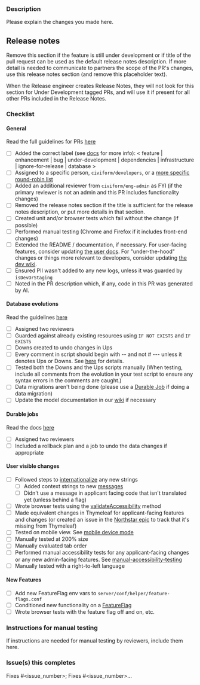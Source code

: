 ### Description

Please explain the changes you made here.

## Release notes

Remove this section if the feature is still under development or if title of the pull request can be used as the default release notes description. If more detail is needed to communicate to partners the scope of the PR's changes, use this release notes section (and remove this placeholder text).

When the Release engineer creates Release Notes, they will not look for this section for Under Development tagged PRs, and will use it if present for all other PRs included in the Release Notes.

### Checklist

#### General

Read the full guidelines for PRs [here](https://github.com/civiform/civiform/wiki/Technical-contribution-guide#creating-a-pull-request)

- [ ] Added the correct label (see [docs](https://github.com/civiform/civiform/wiki/Technical-contribution-guide#adding-appropriate-labels) for more info): < feature | enhancement | bug | under-development | dependencies | infrastructure | ignore-for-release | database >
- [ ] Assigned to a specific person, `civiform/developers`, or a [more specific round-robin list](https://github.com/civiform/civiform/wiki/Technical-contribution-guide#adding-reviewers)
- [ ] Added an additional reviewer from `civiform/eng-admin` as FYI (if the primary reviewer is not an admin and this PR includes functionality changes)
- [ ] Removed the release notes section if the title is sufficient for the release notes description, or put more details in that section.
- [ ] Created unit and/or browser tests which fail without the change (if possible)
- [ ] Performed manual testing (Chrome and Firefox if it includes front-end changes)
- [ ] Extended the README / documentation, if necessary. For user-facing features, consider updating [the user docs](https://github.com/civiform/docs). For "under-the-hood" changes or things more relevant to developers, consider updating [the dev wiki](https://github.com/civiform/civiform/wiki).
- [ ] Ensured PII wasn't added to any new logs, unless it was guarded by `isDevOrStaging`
- [ ] Noted in the PR description which, if any, code in this PR was generated by AI.

#### Database evolutions

Read the guidelines [here](https://github.com/civiform/civiform/wiki/Database#writing-database-evolutions)

- [ ] Assigned two reviewers
- [ ] Guarded against already existing resources using `IF NOT EXISTS` and `IF EXISTS`
- [ ] Downs created to undo changes in Ups
- [ ] Every comment in script should begin with -- and not # --- unless it denotes Ups or Downs. See [here](https://www.playframework.com/documentation/2.9.x/Evolutions) for details.
- [ ] Tested both the Downs and the Ups scripts manually (When testing, include all comments from the evolution in your test script to ensure any syntax errors in the comments are caught.)
- [ ] Data migrations aren't being done (please use a [Durable Job](https://github.com/civiform/civiform/wiki/Database#durable-jobs-for-data-updates) if doing a data migration)
- [ ] Update the model documentation in our [wiki](https://github.com/civiform/civiform/wiki/Database) if necessary

#### Durable jobs

Read the docs [here](https://github.com/civiform/civiform/wiki/Database#durable-jobs-for-data-updates)

- [ ] Assigned two reviewers
- [ ] Included a rollback plan and a job to undo the data changes if appropriate

#### User visible changes

- [ ] Followed steps to [internationalize](https://github.com/civiform/civiform/wiki/Internationalization-%28i18n%29#application-strings) any new strings
  - [ ] Added context strings to new [messages](https://github.com/civiform/civiform/blob/main/server/conf/i18n/messages)
  - [ ] Didn't use a message in applicant facing code that isn't translated yet (unless behind a flag)
- [ ] Wrote browser tests using the [validateAccessibility](https://sourcegraph.com/github.com/civiform/civiform/-/blob/browser-test/src/support/index.ts?L437:14&subtree=true) method
- [ ] Made equivalent changes in Thymeleaf for applicant-facing features and changes (or created an issue in the [Northstar epic](https://github.com/orgs/civiform/projects/1/views/94) to track that it's missing from Thymeleaf)
- [ ] Tested on mobile view. See [mobile device mode](https://developer.chrome.com/docs/devtools/device-mode/)
- [ ] Manually tested at 200% size
- [ ] Manually evaluated tab order
- [ ] Performed manual accessibility tests for any applicant-facing changes or any new admin-facing features. See [manual-accessibility-testing](https://github.com/civiform/civiform/wiki/Accessibility#manual-accessibility-testing)
- [ ] Manually tested with a right-to-left language

#### New Features

- [ ] Add new FeatureFlag env vars to `server/conf/helper/feature-flags.conf`
- [ ] Conditioned new functionality on a [FeatureFlag](https://github.com/civiform/civiform/wiki/Feature-Flags)
- [ ] Wrote browser tests with the feature flag off and on, etc.

### Instructions for manual testing

If instructions are needed for manual testing by reviewers, include them here.

### Issue(s) this completes

Fixes #<issue_number>; Fixes #<issue_number>...
